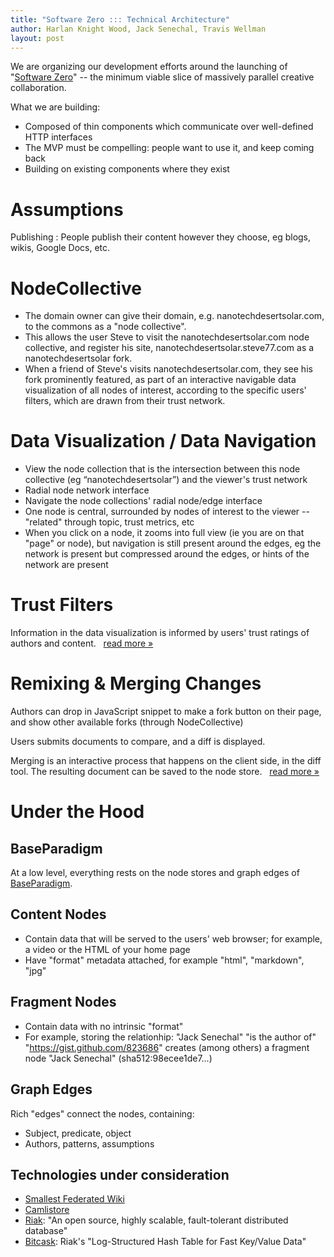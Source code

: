 ```yaml
---
title: "Software Zero ::: Technical Architecture"
author: Harlan Knight Wood, Jack Senechal, Travis Wellman
layout: post
---
```


We are organizing our development efforts around the launching of "[Software Zero][]" -- the minimum viable slice of massively parallel creative collaboration.  

What we are building: 

 * Composed of thin components which communicate over well-defined HTTP interfaces
 * The MVP must be compelling: people want to use it, and keep coming back
 * Building on existing components where they exist

Assumptions
===========

Publishing
  : People publish their content however they choose, eg blogs, wikis, Google Docs, etc.

NodeCollective
==============

 * The domain owner can give their domain, e.g. nanotechdesertsolar.com, to the commons as a "node collective".
 * This allows the user Steve to visit the nanotechdesertsolar.com node collective, and register his site, nanotechdesertsolar.steve77.com as a nanotechdesertsolar fork.         
 * When a friend of Steve's visits nanotechdesertsolar.com, they see his fork prominently featured, as part of an interactive navigable data visualization of all nodes of interest, according to the specific users' filters, which are drawn from their trust network.

Data Visualization / Data Navigation
====================================

 * View the node collection that is the intersection between this node collective (eg “nanotechdesertsolar”) and the viewer's trust network
 * Radial node network interface
 * Navigate the node collections' radial node/edge interface
 * One node is central, surrounded by nodes of interest to the viewer -- "related" through topic, trust metrics, etc
 * When you click on a node, it zooms into full view (ie you are on that "page" or node), but navigation is still present around the edges, eg the network is present but compressed around the edges, or hints of the network are present

Trust Filters
=============

Information in the data visualization is informed by users' trust ratings of authors and content. &nbsp; [read more &raquo;](/Trust_Exchange)

Remixing &amp; Merging Changes
==============================

Authors can drop in JavaScript snippet to make a fork button on their page, and show other available forks (through NodeCollective)

Users submits documents to compare, and a diff is displayed.

Merging is an interactive process that happens on the client side, in the diff tool. The resulting document can be saved to the node store. &nbsp; [read more
&raquo;](/ForkDiffMerge)

Under the Hood
==============

BaseParadigm
------------

At a low level, everything rests on the node stores and graph edges of [BaseParadigm][].


Content Nodes 
-------------

* Contain data that will be served to the users' web browser; for example, a video or the HTML of your home page
* Have "format" metadata attached, for example "html", "markdown", "jpg"

Fragment Nodes
--------------

* Contain data with no intrinsic "format"
* For example, storing the relationhip: "Jack Senechal" "is the author of" "https://gist.github.com/823686" creates (among others) a fragment node "Jack Senechal" (sha512:98ecee1de7...)

Graph Edges 
-----------

Rich "edges" connect the nodes, containing:

* Subject, predicate, object
* Authors, patterns, assumptions
  
Technologies under consideration
--------------------------------

* [Smallest Federated Wiki][]
* [Camlistore][]
* [Riak][]: "An open source, highly scalable, fault-tolerant distributed database"
* [Bitcask][]: Riak's "Log-Structured Hash Table for Fast Key/Value Data"



[BaseParadigm]: /BaseParadigm
[Bitcask]: http://downloads.basho.com/papers/bitcask-intro.pdf
[Camlistore]: http://camlistore.org
[ForkDiffMerge]: /ForkDiffMerge
[Riak]: http://labs.linkfluence.net/nosql/2011/03/07/moving_from_couchdb_to_riak.html
[Smallest Federated Wiki]: http://fed.wiki.org
[Software Zero]: /Software_Zero
